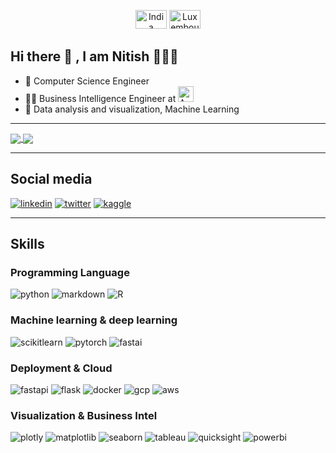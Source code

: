 <p align="center"> <img src="https://flagemoji.net/img/flags/india-flag.png" alt="India" width="50" height="30"/> <img src="https://static.webshopapp.com/shops/094414/files/057926038/luxembourg-flag-emoji-free-download.jpg" alt="Luxembourg" width="50" height="30"/>


## Hi there 👋 , I am Nitish 🧘🏻‍♂️
- 📜 Computer Science Engineer 
- 👨‍💻 Business Intelligence Engineer at <img src="https://user-images.githubusercontent.com/22993803/209567877-d6c4abdb-f680-4835-b61d-659161b4de9e.png" alt="Amazon" width="25" height="25"/>
- 🎯 Data analysis and visualization, Machine Learning

---

<a href="https://github.com/nitish-raj">
  <img align="center" src="https://github-readme-stats-xi-eosin-87.vercel.app/api?username=nitish-raj&hide=prs&show_icons=true&theme=noctis_minimus" />
</a>
<a href="https://github.com/nitish-raj">
  <img align="center" src="https://github-readme-stats-xi-eosin-87.vercel.app/api/top-langs/?username=nitish-raj&layout=compact" />
</a>  
  

---

## Social media
[![linkedin](https://img.shields.io/badge/LinkedIn-0A66C2?style=flat-square&logo=linkedin&logoColor=white)](https://www.linkedin.com/in/nitish-raj/)
[![twitter](https://img.shields.io/badge/Twitter-9CF?style=flat-square&logo=twitter&logoColor=Black)](https://twitter.com/thenitishraj/)
[![kaggle](https://img.shields.io/badge/Kaggle-0A66C2?style=flat-square&logo=kaggle&logoColor=white)](https://www.kaggle.com/nitishraj)

---
## Skills
  
### Programming Language

![python](https://img.shields.io/badge/Python-3776AB?style=flat-square&logo=python&logoColor=white)
![markdown](https://img.shields.io/badge/Markdown-000000?style=flat-square&logo=markdown&logoColor=white)
![R](https://img.shields.io/badge/R-00ADD8?style=flat-square&logo=r&logoColor=white)

### Machine learning & deep learning
![scikitlearn](https://img.shields.io/badge/Scikit--learn-F7931E?style=flat-square&logo=scikitlearn&logoColor=white)
![pytorch](https://img.shields.io/badge/Pytorch-EE4C2C?style=flat-square&logo=pytorch&logoColor=white)
![fastai](https://img.shields.io/badge/FastAI-green?style=flat-square&logo=fastai&logoColor=white)

### Deployment & Cloud
![fastapi](https://img.shields.io/badge/fastAPI-009688?style=flat-square&logo=fastapi&logoColor=white)
![flask](https://img.shields.io/badge/Flask-000000?style=flat-square&logo=flask&logoColor=white)
![docker](https://img.shields.io/badge/Docker-2496ED?style=flat-square&logo=docker&logoColor=white)
![gcp](https://img.shields.io/badge/Google_GCP-2560E0?style=flat-square&logo=google&logoColor=white)
![aws](https://img.shields.io/badge/Amazon_AWS-232F3E?style=flat-square&logo=amazon-aws&logoColor=white)

### Visualization & Business Intel
![plotly](https://img.shields.io/badge/Plotly-EB3C00?style=flat-square&logo=plotly&logoColor=white)
![matplotlib](https://img.shields.io/badge/Matplotlib-navy?style=flat-square&logoColor=white)
![seaborn](https://img.shields.io/badge/Seaborn-red?style=flat-square&logoColor=white)
![tableau](https://img.shields.io/badge/Tableau-blue?style=flat-square&logo=tableau&logoColor=white)
![quicksight](https://img.shields.io/badge/Amazon_QuickSight-grey?style=flat-square&logo=amazon&logoColor=white)
![powerbi](https://img.shields.io/badge/Microsoft_PowerBI-yellow?style=flat-square&logo=microsoft&logoColor=black)

<!--
**nitish-raj/nitish-raj** is a ✨ _special_ ✨ repository because its `README.md` (this file) appears on your GitHub profile.

Here are some ideas to get you started:

- 🔭 I’m currently working on ...
- 🌱 I’m currently learning ...
- 👯 I’m looking to collaborate on ...
- 🤔 I’m looking for help with ...
- 💬 Ask me about ...
- 📫 How to reach me: ...
- 😄 Pronouns: ...
- ⚡ Fun fact: ...
-->
